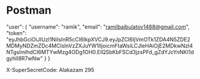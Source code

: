 # Postman
"user": {
        "username": "ramik",
        "email": "ramilbajbulatov1488@gmail.com",
        "token": "eyJhbGciOiJIUzI1NiIsInR5cCI6IkpXVCJ9.eyJpZCI6IjVmOTk1ZDA4N5ZDE2MDMyNDZmZDc4MCIsInVzZXJuYW1lIjoicmFtaWsiLCJleHAiOjE2MDkwNzI4NTgsImlhdCI6MTYwMzg4ODg1OH0.EIQSbKbFSCd3jzsPFd_gZdYJcYnNKI1dgyhlI8R7wNw"
    }
}

X-SuperSecretCode: Alakazam 295
